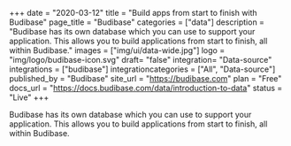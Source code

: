 +++
date = "2020-03-12"
title = "Build apps from start to finish with Budibase"
page_title = "Budibase"
categories = ["data"] 
description = "Budibase has its own database which you can use to support your application. This allows you to build applications from start to finish, all within Budibase."
images = ["img/ui/data-wide.jpg"] 
logo = "img/logo/budibase-icon.svg"
draft= "false"
integration= "Data-source"
integrations = ["budibase"] 
integrationcategories = ["All", "Data-source"]
published_by = "Budibase"
site_url = "https://budibase.com"
plan = "Free"
docs_url = "https://docs.budibase.com/data/introduction-to-data"
status = "Live" 
+++

Budibase has its own database which you can use to support your application. This allows you to build applications from start to finish, all within Budibase.